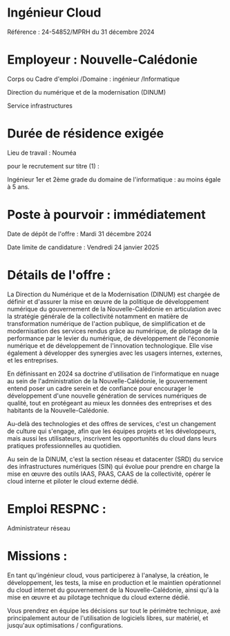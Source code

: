 # Ingénieur Cloud

Référence : 24-54852/MPRH du 31 décembre 2024

# Employeur : Nouvelle-Calédonie

Corps ou Cadre d'emploi /Domaine : ingénieur /Informatique

Direction du numérique et de la modernisation (DINUM)

Service infrastructures

# Durée de résidence exigée

Lieu de travail : Nouméa

pour le recrutement sur titre (1) :

Ingénieur 1er et 2ème grade du domaine de l'informatique : au moins égale à 5 ans.

# Poste à pourvoir : immédiatement

Date de dépôt de l'offre : Mardi 31 décembre 2024

Date limite de candidature : Vendredi 24 janvier 2025

# Détails de l'offre :

La Direction du Numérique et de la Modernisation (DINUM) est chargée de définir et d'assurer la mise en œuvre de la politique de développement numérique du gouvernement de la Nouvelle-Calédonie en articulation avec la stratégie générale de la collectivité notamment en matière de transformation numérique de l'action publique, de simplification et de modernisation des services rendus grâce au numérique, de pilotage de la performance par le levier du numérique, de développement de l'économie numérique et de développement de l'innovation technologique. Elle vise également à développer des synergies avec les usagers internes, externes, et les entreprises.

En définissant en 2024 sa doctrine d'utilisation de l'informatique en nuage au sein de l'administration de la Nouvelle-Calédonie, le gouvernement entend poser un cadre serein et de confiance pour encourager le développement d'une nouvelle génération de services numériques de qualité, tout en protégeant au mieux les données des entreprises et des habitants de la Nouvelle-Calédonie.

Au-delà des technologies et des offres de services, c'est un changement de culture qui s'engage, afin que les équipes projets et les développeurs, mais aussi les utilisateurs, inscrivent les opportunités du cloud dans leurs pratiques professionnelles au quotidien.

Au sein de la DINUM, c'est la section réseau et datacenter (SRD) du service des infrastructures numériques (SIN) qui évolue pour prendre en charge la mise en œuvre des outils IAAS, PAAS, CAAS de la collectivité, opérer le cloud interne et piloter le cloud externe dédié.

# Emploi RESPNC :

Administrateur réseau

# Missions :

En tant qu'ingénieur cloud, vous participerez à l'analyse, la création, le développement, les tests, la mise en production et le maintien opérationnel du cloud internet du gouvernement de la Nouvelle-Calédonie, ainsi qu'à la mise en œuvre et au pilotage technique du cloud externe dédié.

Vous prendrez en équipe les décisions sur tout le périmètre technique, axé principalement autour de l'utilisation de logiciels libres, sur matériel, et jusqu'aux optimisations / configurations.